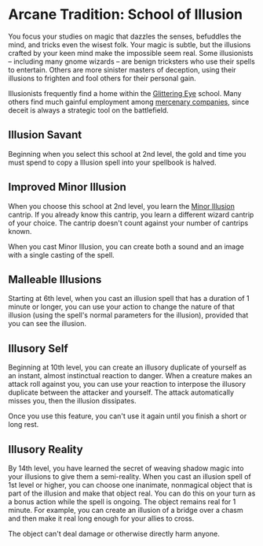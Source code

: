 # Arcane Tradition: School of Illusion
You focus your studies on magic that dazzles the senses, befuddles the mind, and tricks even the wisest folk. Your magic is subtle, but the illusions crafted by your keen mind make the impossible seem real. Some illusionists – including many gnome wizards – are benign tricksters who use their spells to entertain. Others are more sinister masters of deception, using their illusions to frighten and fool others for their personal gain.

Illusionists frequently find a home within the [Glittering Eye](../../Organizations/MageSchools/GlitteringEye.md) school. Many others find much gainful employment among [mercenary companies](../../Organizations/MercCompanies/MercCompanies.md), since deceit is always a strategic tool on the battlefield.

## Illusion Savant
Beginning when you select this school at 2nd level, the gold and time you must spend to copy a Illusion spell into your spellbook is halved.

## Improved Minor Illusion
When you choose this school at 2nd level, you learn the [Minor Illusion](../../Magic/Spells/minor-illusion.md) cantrip. If you already know this cantrip, you learn a different wizard cantrip of your choice. The cantrip doesn't count against your number of cantrips known.

When you cast Minor Illusion, you can create both a sound and an image with a single casting of the spell.

## Malleable Illusions
Starting at 6th level, when you cast an illusion spell that has a duration of 1 minute or longer, you can use your action to change the nature of that illusion (using the spell's normal parameters for the illusion), provided that you can see the illusion.

## Illusory Self
Beginning at 10th level, you can create an illusory duplicate of yourself as an instant, almost instinctual reaction to danger. When a creature makes an attack roll against you, you can use your reaction to interpose the illusory duplicate between the attacker and yourself. The attack automatically misses you, then the illusion dissipates.

Once you use this feature, you can't use it again until you finish a short or long rest.

## Illusory Reality
By 14th level, you have learned the secret of weaving shadow magic into your illusions to give them a semi-reality. When you cast an illusion spell of 1st level or higher, you can choose one inanimate, nonmagical object that is part of the illusion and make that object real. You can do this on your turn as a bonus action while the spell is ongoing. The object remains real for 1 minute. For example, you can create an illusion of a bridge over a chasm and then make it real long enough for your allies to cross.

The object can't deal damage or otherwise directly harm anyone.
